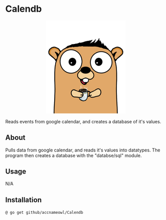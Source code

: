 # Calendb

<p align="center">
    <img src="gopher_5.png" alt="gopher" width="250"/>  
</p>
Reads events from google calendar, and creates a database of it's values.

## About
Pulls data from google calendar, and reads it's values into datatypes.
The program then creates a database with the "databse/sql" module.

## Usage
N/A

## Installation
 `@ go get github/accnameowl/Calendb`


